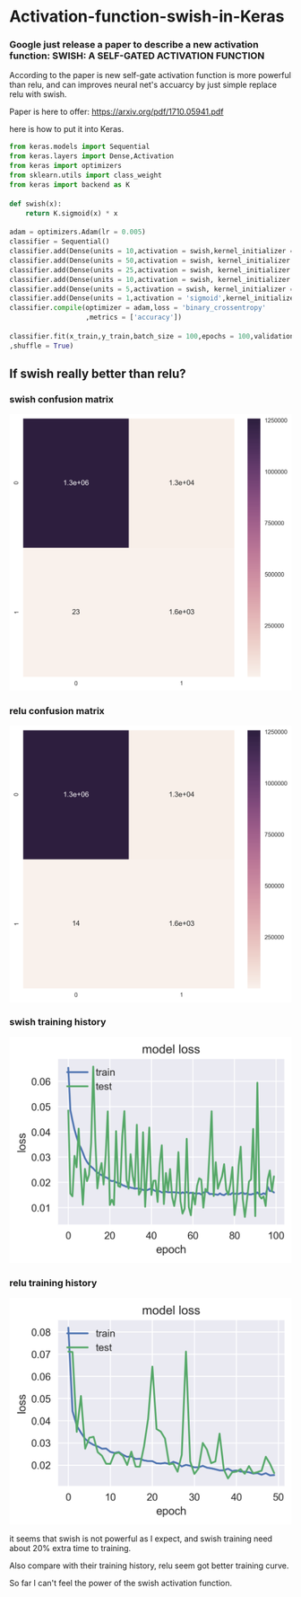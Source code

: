 # Activation-function-swish-in-Keras
### Google just release a paper to describe a new activation function: SWISH: A SELF-GATED ACTIVATION FUNCTION ###
According to the paper is new self-gate activation function is more powerful than relu, and can improves neural net's accuarcy by just simple replace relu with swish.

Paper is here to offer: https://arxiv.org/pdf/1710.05941.pdf

here is how to put it into Keras.

```python
from keras.models import Sequential
from keras.layers import Dense,Activation
from keras import optimizers
from sklearn.utils import class_weight
from keras import backend as K

def swish(x):
    return K.sigmoid(x) * x

adam = optimizers.Adam(lr = 0.005)
classifier = Sequential()
classifier.add(Dense(units = 10,activation = swish,kernel_initializer = 'uniform',input_dim = 10))
classifier.add(Dense(units = 50,activation = swish, kernel_initializer = 'uniform'))
classifier.add(Dense(units = 25,activation = swish, kernel_initializer = 'uniform'))
classifier.add(Dense(units = 10,activation = swish, kernel_initializer = 'uniform'))
classifier.add(Dense(units = 5,activation = swish, kernel_initializer = 'uniform'))
classifier.add(Dense(units = 1,activation = 'sigmoid',kernel_initializer = 'uniform'))
classifier.compile(optimizer = adam,loss = 'binary_crossentropy'
                   ,metrics = ['accuracy'])

classifier.fit(x_train,y_train,batch_size = 100,epochs = 100,validation_data  =(x_test,y_test)
,shuffle = True)


```
## If swish really better than relu? ##

### swish confusion matrix ###
![image](https://github.com/johnny7861532/activation-function-swish-in-Keras/blob/master/fraud%20cm.png)

### relu confusion matrix ###
![image](https://github.com/johnny7861532/activation-function-swish-in-Keras/blob/master/relu%20compare.png)


### swish training history ###
![image](https://github.com/johnny7861532/activation-function-swish-in-Keras/blob/master/swish100%20epochs%20history.png)

### relu training history ###
![image](https://github.com/johnny7861532/activation-function-swish-in-Keras/blob/master/relu%20history.png)



it seems that swish is not powerful as I expect, and swish training need about 20% extra time to training.

Also compare with their training history, relu seem got better training curve.

So far I can't feel the power of the swish activation function.
